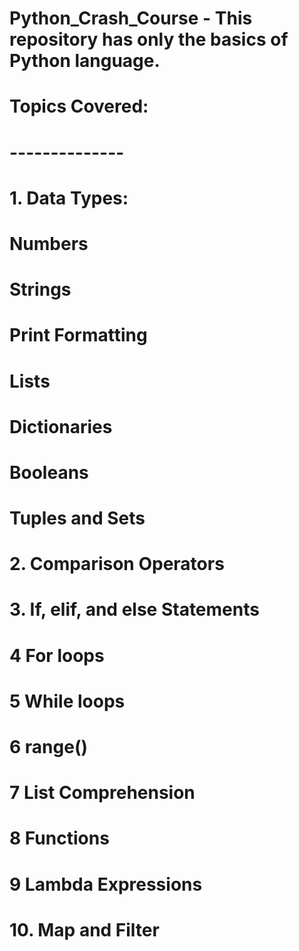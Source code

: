 # Python_Crash_Course - This repository has only the basics of Python language.
#
# Topics Covered:
# --------------
# 1.  Data Types:
#      Numbers
#      Strings
#      Print Formatting
#      Lists
#      Dictionaries
#      Booleans
#      Tuples and Sets
# 
# 2.  Comparison Operators
# 3.  If, elif, and else Statements
# 4   For loops
# 5   While loops
# 6   range()
# 7   List Comprehension
# 8   Functions
# 9   Lambda Expressions
# 10. Map and Filter